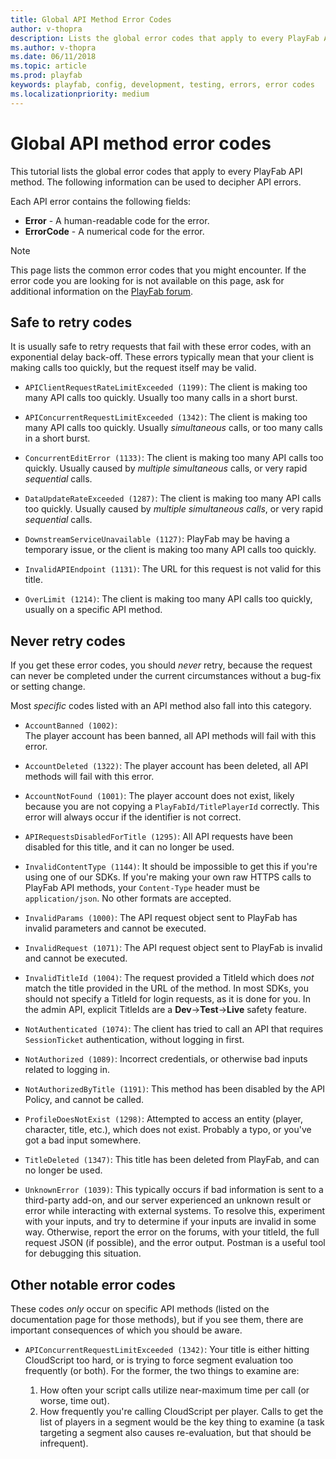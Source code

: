 ```yaml
---
title: Global API Method Error Codes
author: v-thopra
description: Lists the global error codes that apply to every PlayFab API method.
ms.author: v-thopra
ms.date: 06/11/2018
ms.topic: article
ms.prod: playfab
keywords: playfab, config, development, testing, errors, error codes
ms.localizationpriority: medium
---
```


# Global API method error codes

This tutorial lists the global error codes that apply to every PlayFab API method. The following information can be used to decipher API errors.

Each API error contains the following fields:

- **Error** - A human-readable code for the error.
- **ErrorCode** - A numerical code for the error.

> [!NOTE]
> This page lists the common error codes that you might encounter. If the error code you are looking for is not available on this page, ask for additional information on the [PlayFab forum](https://community.playfab.com/spaces/24/index.html).

## Safe to retry codes

It is usually safe to retry requests that fail with these error codes, with an exponential delay back-off. These errors typically mean that your client is making calls too quickly, but the request itself may be valid.

- `APIClientRequestRateLimitExceeded (1199)`:
The client is making too many API calls too quickly. Usually too many calls in a short burst.

- `APIConcurrentRequestLimitExceeded (1342)`:
The client is making too many API calls too quickly. Usually *simultaneous* calls, or too many calls in a short burst.

- `ConcurrentEditError (1133)`:
The client is making too many API calls too quickly. Usually caused by *multiple simultaneous* calls, or very rapid *sequential* calls.

- `DataUpdateRateExceeded (1287)`:
The client is making too many API calls too quickly. Usually caused by *multiple simultaneous calls*, or very rapid *sequential* calls.

- `DownstreamServiceUnavailable (1127)`:
PlayFab may be having a temporary issue, or the client is making too many API calls too quickly.

- `InvalidAPIEndpoint (1131)`:
The URL for this request is not valid for this title.

- `OverLimit (1214)`:
The client is making too many API calls too quickly, usually on a specific API method.

## Never retry codes

If you get these error codes, you should *never* retry, because the request can never be completed under the current circumstances without a bug-fix or setting change.

Most *specific* codes listed with an API method also fall into this category.

- `AccountBanned (1002)`:  
The player account has been banned, all API methods will fail with this error.

- `AccountDeleted (1322)`:
The player account has been deleted, all API methods will fail with this error.

- `AccountNotFound (1001)`:
The player account does not exist, likely because you are not copying a `PlayFabId/TitlePlayerId` correctly. This error will always occur if the identifier is not correct.

- `APIRequestsDisabledForTitle (1295)`:
All API requests have been disabled for this title, and it can no longer be used.

- `InvalidContentType (1144)`:
It should be impossible to get this if you're using one of our SDKs. If you're making your own raw HTTPS calls to PlayFab API methods, your `Content-Type` header must be `application/json`. No other formats are accepted.

- `InvalidParams (1000)`:
The API request object sent to PlayFab has invalid parameters and cannot be executed.

- `InvalidRequest (1071)`:
The API request object sent to PlayFab is invalid and cannot be executed.

- `InvalidTitleId (1004)`:
The request provided a TitleId which does *not* match the title provided in the URL of the method. In most SDKs, you should not specify a TitleId for login requests, as it is done for you. In the admin API, explicit TitleIds are a **Dev**->**Test**->**Live** safety feature.

- `NotAuthenticated (1074)`:
The client has tried to call an API that requires `SessionTicket` authentication, without logging in first.

- `NotAuthorized (1089)`:
Incorrect credentials, or otherwise bad inputs related to logging in.

- `NotAuthorizedByTitle (1191)`:
This method has been disabled by the API Policy, and cannot be called.

- `ProfileDoesNotExist (1298)`:
Attempted to access an entity (player, character, title, etc.), which does not exist. Probably a typo, or you've got a bad input somewhere.

- `TitleDeleted (1347)`:
This title has been deleted from PlayFab, and can no longer be used.

- `UnknownError (1039)`:
This typically occurs if bad information is sent to a third-party add-on, and our server experienced an unknown result or error while interacting with external systems. To resolve this, experiment with your inputs, and try to determine if your inputs are invalid in some way. Otherwise, report the error on the forums, with your titleId, the full request JSON (if possible), and the error output. Postman is a useful tool for debugging this situation.

## Other notable error codes

These codes *only* occur on specific API methods (listed on the documentation page for those methods), but if you see them, there are important consequences of which you should be aware.

- `APIConcurrentRequestLimitExceeded (1342)`:
Your title is either hitting CloudScript too hard, or is trying to force segment evaluation too frequently (or both). For the former, the two things to examine are:

  1. How often your script calls utilize near-maximum time per call (or worse, time out).
  2. How frequently you're calling CloudScript per player. Calls to get the list of players in a segment would be the key thing to examine (a task targeting a segment also causes re-evaluation, but that should be infrequent).
